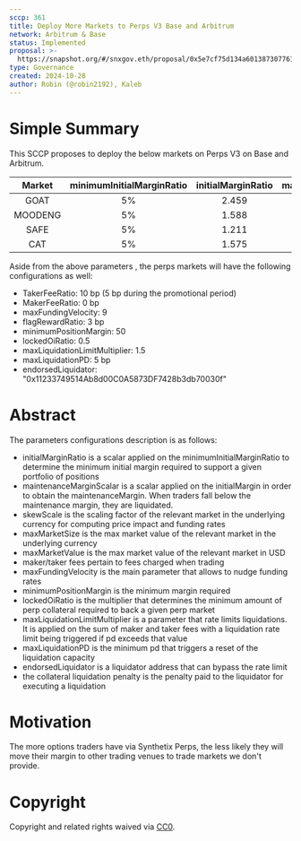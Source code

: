 ```yaml
---
sccp: 361
title: Deploy More Markets to Perps V3 Base and Arbitrum
network: Arbitrum & Base
status: Implemented
proposal: >-
  https://snapshot.org/#/snxgov.eth/proposal/0x5e7cf75d134a601387307761637ae1518d597ba3da6f48ea787149ed6ee62d18
type: Governance
created: 2024-10-28
author: Robin (@robin2192), Kaleb
---
```


# Simple Summary

This SCCP proposes to deploy the below markets on Perps V3 on Base and Arbitrum.

| **Market** | **minimumInitialMarginRatio** | **initialMarginRatio** | **maintenanceMarginScalar** | **skewScale** | **maxMarketSize** | **maxMarketValue** |
|:----------:|:-----------------------------:|:----------------------:|:---------------------------:|:-------------:|:-----------------:|:------------------:|
|    GOAT    |               5%              |          2.459         |            0.317            |      20M      |     5,000,000     |      3,000,000     |
|   MOODENG  |               5%              |          1.588         |            0.317            |      50M      |     17,000,000    |      3,000,000     |
|    SAFE    |               5%              |          1.211         |            0.317            |       3M      |      500,000      |       500,000      |
|     CAT    |               5%              |          1.575         |            0.328            |      250B     |   35,000,000,000  |      1,000,000     |

Aside from the above parameters , the perps markets will have the following configurations as well:
- TakerFeeRatio: 10 bp (5 bp during the promotional period)
- MakerFeeRatio: 0 bp
- maxFundingVelocity: 9
- flagRewardRatio: 3 bp
- minimumPositionMargin: 50
- lockedOiRatio: 0.5 
- maxLiquidationLimitMultiplier: 1.5
- maxLiquidationPD: 5 bp
- endorsedLiquidator: "0x11233749514Ab8d00C0A5873DF7428b3db70030f"


# Abstract

The parameters configurations description is as follows:
- initialMarginRatio is a scalar applied on the minimumInitialMarginRatio to determine the minimum initial margin required to support a given portfolio of positions
- maintenanceMarginScalar is a scalar applied on the initialMargin in order to obtain the maintenanceMargin. When traders fall below the maintenance margin, they are liquidated.
- skewScale is the scaling factor of the relevant market in the underlying currency for computing price impact and funding rates
- maxMarketSize is the max market value of the relevant market in the underlying currency
- maxMarketValue is the max market value of the relevant market in USD
- maker/taker fees pertain to fees charged when trading
- maxFundingVelocity is the main parameter that allows to nudge funding rates
- minimumPositionMargin is the minimum margin required
- lockedOiRatio is the multiplier that determines the minimum amount of perp collateral required to back a given perp market
- maxLiquidationLimitMultiplier is a parameter that rate limits liquidations. It is applied on the sum of maker and taker fees with a liquidation rate limit being triggered if pd exceeds that value
- maxLiquidationPD is the minimum pd that triggers a reset of the liquidation capacity
- endorsedLiquidator is a liquidator address that can bypass the rate limit
- the collateral liquidation penalty is the penalty paid to the liquidator for executing a liquidation


# Motivation

The more options traders have via Synthetix Perps, the less likely they will move their margin to other trading venues to trade markets we don't provide. 

# Copyright
Copyright and related rights waived via [CC0](https://creativecommons.org/publicdomain/zero/1.0/).
